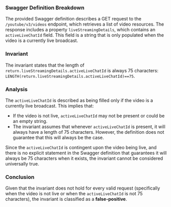 ### Swagger Definition Breakdown
The provided Swagger definition describes a GET request to the `/youtube/v3/videos` endpoint, which retrieves a list of video resources. The response includes a property `liveStreamingDetails`, which contains an `activeLiveChatId` field. This field is a string that is only populated when the video is a currently live broadcast. 

### Invariant
The invariant states that the length of `return.liveStreamingDetails.activeLiveChatId` is always 75 characters: `LENGTH(return.liveStreamingDetails.activeLiveChatId)==75`. 

### Analysis
The `activeLiveChatId` is described as being filled only if the video is a currently live broadcast. This implies that:
- If the video is not live, `activeLiveChatId` may not be present or could be an empty string.
- The invariant assumes that whenever `activeLiveChatId` is present, it will always have a length of 75 characters. However, the definition does not guarantee that this will always be the case. 

Since the `activeLiveChatId` is contingent upon the video being live, and there is no explicit statement in the Swagger definition that guarantees it will always be 75 characters when it exists, the invariant cannot be considered universally true. 

### Conclusion
Given that the invariant does not hold for every valid request (specifically when the video is not live or when the `activeLiveChatId` is not 75 characters), the invariant is classified as a **false-positive**.
